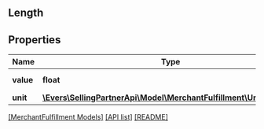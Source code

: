 ## Length

## Properties

Name | Type | Description | Notes
------------ | ------------- | ------------- | -------------
**value** | **float** | The value in units. | [optional]
**unit** | [**\Evers\SellingPartnerApi\Model\MerchantFulfillment\UnitOfLength**](UnitOfLength.md) |  | [optional]

[[MerchantFulfillment Models]](../) [[API list]](../../Api) [[README]](../../../README.md)
